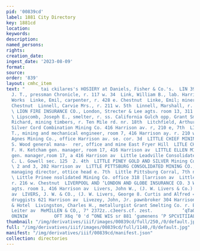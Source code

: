 ```yaml
---
pid: '00839cd'
label: 1881 City Directory
key: 1881cd
location: 
keywords: 
description: 
named_persons: 
rights: 
creation_date: 
ingest_date: '2023-08-09'
format: 
source: 
order: '839'
layout: cmhc_item
text: "      tai ckilares's HOSIERY at Daniels, Fisher & Co.'s.  LIN 391 Liv  Link,
  J. T., pressman Chronicle, r. 117 w. 34  Link, William B., lab. Harrison Reduction
  Works  Linke, Emil, carpenter, r. 428 e. Chestnut  Linke, Emil; miner, r. 428 e.
  Chestnut  Linnell, Carvie Mrs., r. 211 w. 5th  Linnell, Marshall, r. 211 w. 5th
  \ LION FIRE INSURANCE CO., London, Strecter & Lee agts. room 13, 311 Harrison av
  \ Lipscomb, Joseph E., smelter, r. ss. California Gulch opp. Grant Smelter  Liston,
  Richard, mining timbers, r. Ten Mile rd. nr. 18th  Litchfield, Arthur B., manager
  Silver Cord Combination Mining Co. 416 Harrison av. r, 210 e, 7th  LITCHFIELD, CHARLES
  T., mining and mechanical engineer, room 7, 416 Harrison ay. r. 210 w. 9th  Little
  Agnes Mining Co., office Harrison av. se. cor. 3d  LITTLE CHIEF MINING CO., Tingley
  S. Wood general mana-  rer, office and mine East Fryer Hill  LITLE CHIEF, Red Cliff,
  F. H. Ketcham gen. manager, room 17, 416 Harrison av  LITTLE ELLEN MINE, F. H. Ketcham,
  gen. manager,room 17, a 416 Harrison av  Little Leadville Consolidated Mining Co.
  C. L. Gowell sec. 125  2. 4th  LITTLE PINEY GOLD AND SILVER Mining Co. office rooms
  \ 2 and 3, 202 Harrison av  LiTTLE PITTSBURG CONSOLIDATED MINING CO., F. E. Canda
  managing director, ottice head e. 7th  Little Pittsburg Corral, 7th ne. cor. Hazel
  \ Little Prinee nsolidated Mining Co. office 318 [larrison av  Little, R. G., mining,
  r. 216 w. Chestnut  LIVERPOOL AND ‘LONDON AND GLOBE INSURANCE CO. 3 Wilson & Martin,
  agts. room 1, 416 Harrison av  Livers, John W., (J. W. Livers & Co.) 1. 621 Harrison
  av  LIVERS, J. W. & CO., (J. W. Livers, George 8. Curtis and Alfred = Briebois)
  druggists 621 Harrison av  Livezey, John, Jr. pawnbroker 304 Harrison ay. bds. Clarendon
  & Hotel  Livingston, Charles H., metallurgist Grant Smelting Co. r. Bront_  cor.
  Leiter av  MeMILLEN & CO,, 7° 2372z..c3eers.cf. zest.           ‘qTaOT ‘pus YH AW
  ONINIW          OFT X6q ‘0 'd “ONE WIS sr 881 ‘gumenens ‘P SPCVITIIAL 1 'SANh anv“ "
thumbnail: "/img/derivatives/iiif/images/00839cd/full/250,/0/default.jpg"
full: "/img/derivatives/iiif/images/00839cd/full/1140,/0/default.jpg"
manifest: "/img/derivatives/iiif/00839cd/manifest.json"
collection: directories
---
```

